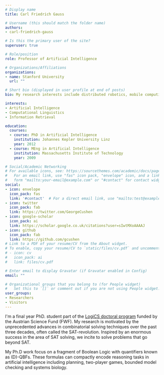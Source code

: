 ```yaml
---
# Display name
title: Carl Friedrich Gauss

# Username (this should match the folder name)
authors:
- carl-friedrich-gauss

# Is this the primary user of the site?
superuser: true

# Role/position
role: Professor of Artificial Intelligence

# Organizations/Affiliations
organizations:
- name: Stanford University
  url: ""

# Short bio (displayed in user profile at end of posts)
bio: My research interests include distributed robotics, mobile computing and programmable matter.

interests:
- Artificial Intelligence
- Computational Linguistics
- Information Retrieval

education:
  courses:
  - course: PhD in Artificial Intelligence
    institution: Johannes Kepler University Linz
    year: 2012
  - course: MEng in Artificial Intelligence
    institution: Massachusetts Institute of Technology
    year: 2009

# Social/Academic Networking
# For available icons, see: https://sourcethemes.com/academic/docs/page-builder/#icons
#   For an email link, use "fas" icon pack, "envelope" icon, and a link in the
#   form "mailto:your-email@example.com" or "#contact" for contact widget.
social:
- icon: envelope
  icon_pack: fas
  link: '#contact'  # For a direct email link, use "mailto:test@example.org".
- icon: twitter
  icon_pack: fab
  link: https://twitter.com/GeorgeCushen
- icon: google-scholar
  icon_pack: ai
  link: https://scholar.google.co.uk/citations?user=sIwtMXoAAAAJ
- icon: github
  icon_pack: fab
  link: https://github.com/gcushen
# Link to a PDF of your resume/CV from the About widget.
# To enable, copy your resume/CV to `static/files/cv.pdf` and uncomment the lines below.
# - icon: cv
#   icon_pack: ai
#   link: files/cv.pdf

# Enter email to display Gravatar (if Gravatar enabled in Config)
email: ""

# Organizational groups that you belong to (for People widget)
#   Set this to `[]` or comment out if you are not using People widget.
user_groups:
- Researchers
- Visitors
---
```


I'm a final year PhD. student part of the [LogiCS doctoral program](https://logic-cs.at/phd/) funded by the Austrian Science Fund (FWF).
My research is motivated by the unprecedented advances in combinatorial solving techniques over the past three decades, often called the SAT-revolution. 
Inspired by an enormous success in the area of SAT solving,
we incite to solve problems that go beyond SAT.

My Ph.D work focus on a fragment of Boolean Logic with quantifiers known as (D)-QBFs.
These formulas can compactly encode reasoning tasks in artificial intelligence including planning, two-player games, bounded model checking and systems biology. 

